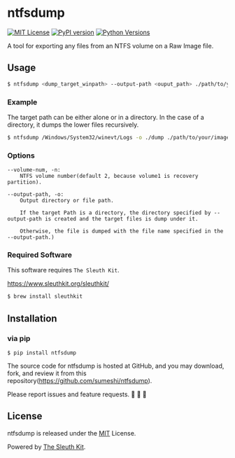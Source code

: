 # ntfsdump

[![MIT License](http://img.shields.io/badge/license-MIT-blue.svg?style=flat)](LICENSE)
[![PyPI version](https://badge.fury.io/py/ntfsdump.svg)](https://badge.fury.io/py/ntfsdump)
[![Python Versions](https://img.shields.io/pypi/pyversions/ntfsdump.svg)](https://pypi.org/project/ntfsdump/)

A tool for exporting any files from an NTFS volume on a Raw Image file.


## Usage

```bash
$ ntfsdump <dump_target_winpath> --output-path <ouput_path> ./path/to/your/imagefile.raw
```

### Example
The target path can be either alone or in a directory.
In the case of a directory, it dumps the lower files recursively.

```.bash
$ ntfsdump /Windows/System32/winevt/Logs -o ./dump ./path/to/your/imagefile.raw
```

### Options
```
--volume-num, -n:
    NTFS volume number(default 2, because volume1 is recovery partition).

--output-path, -o:
    Output directory or file path.

    If the target Path is a directory, the directory specified by --output-path is created and the target files is dump under it.

    Otherwise, the file is dumped with the file name specified in the --output-path.)
```

### Required Software
This software requires `The Sleuth Kit`.

https://www.sleuthkit.org/sleuthkit/

```bash
$ brew install sleuthkit
```

## Installation

### via pip

```
$ pip install ntfsdump
```

The source code for ntfsdump is hosted at GitHub, and you may download, fork, and review it from this repository(https://github.com/sumeshi/ntfsdump).

Please report issues and feature requests. :sushi: :sushi: :sushi:

## License

ntfsdump is released under the [MIT](https://github.com/sumeshi/ntfsdump/blob/master/LICENSE) License.

Powered by [The Sleuth Kit](https://www.sleuthkit.org/sleuthkit/).  